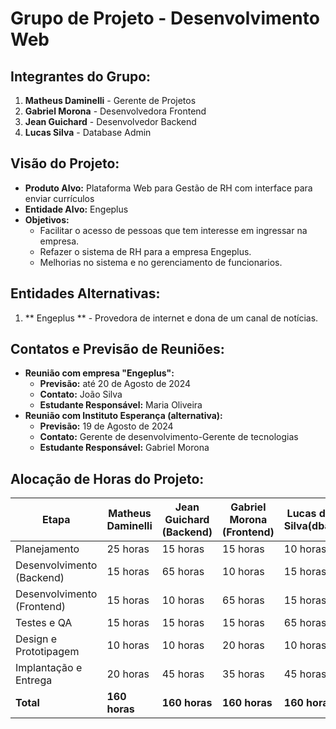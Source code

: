 # Grupo de Projeto - Desenvolvimento Web

## Integrantes do Grupo:
1. **Matheus Daminelli** - Gerente de Projetos
2. **Gabriel Morona** - Desenvolvedora Frontend
3. **Jean Guichard** - Desenvolvedor Backend
4. **Lucas Silva** - Database Admin

## Visão do Projeto:

- **Produto Alvo:** Plataforma Web para Gestão de RH com interface para enviar currículos
- **Entidade Alvo:** Engeplus 
- **Objetivos:**
  - Facilitar o acesso de pessoas que tem interesse em ingressar na empresa.
  - Refazer o sistema de RH para a empresa Engeplus.
  - Melhorias no sistema e no gerenciamento de funcionarios.
## Entidades Alternativas:
1. ** Engeplus ** - Provedora de internet e dona de um canal de notícias.

## Contatos e Previsão de Reuniões:
- **Reunião com empresa "Engeplus":** 
  - **Previsão:** até 20 de Agosto de 2024
  - **Contato:** João Silva
  - **Estudante Responsável:** Maria Oliveira
- **Reunião com Instituto Esperança (alternativa):**
  - **Previsão:** 19 de Agosto de 2024
  - **Contato:** Gerente de desenvolvimento-Gerente de tecnologias 
  - **Estudante Responsável:** Gabriel Morona

## Alocação de Horas do Projeto:

| Etapa                      | Matheus Daminelli|  Jean Guichard (Backend) | Gabriel Morona (Frontend)| Lucas da Silva(dba)|
|----------------------------|------------------|--------------------------|-------------------------|-----------------|
| Planejamento               | 25 horas        | 15 horas                 | 15 horas                | 10 horas        |
| Desenvolvimento (Backend)  | 15 horas        | 65 horas                 | 10 horas                | 15 horas        |
| Desenvolvimento (Frontend) | 15 horas        | 10 horas                 | 65 horas                | 15 horas        |
| Testes e QA                | 15 horas        | 15 horas                 | 15 horas                | 65 horas        |
| Design e Prototipagem      | 10 horas        | 10 horas                 | 20 horas                | 10 horas        |
| Implantação e Entrega      | 20 horas        | 45 horas                 | 35 horas                | 45 horas        |
| **Total**                  | **160 horas**   | **160 horas**            | **160 horas**           | **160 horas**   |


